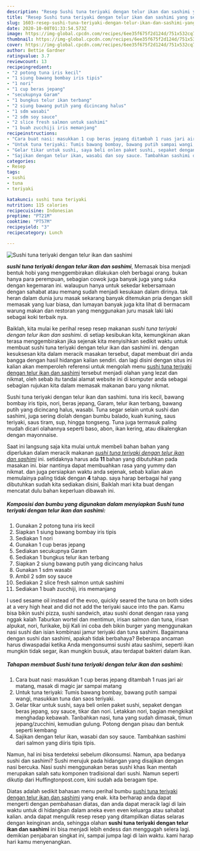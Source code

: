 ```yaml
---
description: "Resep Sushi tuna teriyaki dengan telur ikan dan sashimi yang sempurna"
title: "Resep Sushi tuna teriyaki dengan telur ikan dan sashimi yang sempurna"
slug: 1603-resep-sushi-tuna-teriyaki-dengan-telur-ikan-dan-sashimi-yang-sempurna
date: 2020-10-08T01:33:54.573Z
image: https://img-global.cpcdn.com/recipes/6ee35f675f2d124d/751x532cq70/sushi-tuna-teriyaki-dengan-telur-ikan-dan-sashimi-foto-resep-utama.jpg
thumbnail: https://img-global.cpcdn.com/recipes/6ee35f675f2d124d/751x532cq70/sushi-tuna-teriyaki-dengan-telur-ikan-dan-sashimi-foto-resep-utama.jpg
cover: https://img-global.cpcdn.com/recipes/6ee35f675f2d124d/751x532cq70/sushi-tuna-teriyaki-dengan-telur-ikan-dan-sashimi-foto-resep-utama.jpg
author: Bettie Gardner
ratingvalue: 3.7
reviewcount: 13
recipeingredient:
- "2 potong tuna iris kecil"
- "1 siung bawang bombay iris tipis"
- "1 nori"
- "1 cup beras jepang"
- "secukupnya Garam"
- "1 bungkus telur ikan terbang"
- "2 siung bawang putih yang dicincang halus"
- "1 sdm wasabi"
- "2 sdm soy sauce"
- "2 slice fresh salmon untuk sashimi"
- "1 buah zucchiji iris memanjang"
recipeinstructions:
- "Cara buat nasi: masukkan 1 cup beras jepang ditambah 1 ruas jari air matang, masak di magic jar sampai matang"
- "Untuk tuna teriyaki: Tumis bawang bombay, bawang putih sampai wangi, masukkan tuna dan saos teriyaki."
- "Gelar tikar untuk sushi, saya beli onlen paket sushi, sepaket dengan beras jepang, soy sauce, tikar dan nori. Letakkan nori, bagian mengkikat menghadap kebawah. Tanbahkan nasi, tuna yang sudah dimasak, timun jepang/zucchini, kemudian gulung. Potong dengan pisau dan bentuk seperti kembang"
- "Sajikan dengan telur ikan, wasabi dan soy sauce. Tambahkan sashimi dari salmon yang diiris tipis tipis."
categories:
- Resep
tags:
- sushi
- tuna
- teriyaki

katakunci: sushi tuna teriyaki 
nutrition: 115 calories
recipecuisine: Indonesian
preptime: "PT21M"
cooktime: "PT57M"
recipeyield: "3"
recipecategory: Lunch

---
```



![Sushi tuna teriyaki dengan telur ikan dan sashimi](https://img-global.cpcdn.com/recipes/6ee35f675f2d124d/751x532cq70/sushi-tuna-teriyaki-dengan-telur-ikan-dan-sashimi-foto-resep-utama.jpg)

<b><i>sushi tuna teriyaki dengan telur ikan dan sashimi</i></b>, Memasak bisa menjadi bentuk hobi yang menggembirakan dilakukan oleh berbagai orang. bukan hanya para perempuan, sebagian cowok juga banyak juga yang suka dengan kegemaran ini. walaupun hanya untuk sekedar kebersamaan dengan sahabat atau memang sudah menjadi kesukaan dalam dirinya. tak heran dalam dunia juru masak sekarang banyak ditemukan pria dengan skill memasak yang luar biasa, dan lumayan banyak juga kita lihat di bermacam warung makan dan restoran yang menggunakan juru masak laki laki sebagai koki terbaik nya.

Baiklah, kita mulai ke perihal resep resep makanan <i>sushi tuna teriyaki dengan telur ikan dan sashimi</i>. di setiap kesibukan kita, kemungkinan akan terasa menggembirakan jika sejenak kita menyisihkan sedikit waktu untuk membuat sushi tuna teriyaki dengan telur ikan dan sashimi ini. dengan kesuksesan kita dalam meracik masakan tersebut, dapat membuat diri anda bangga dengan hasil hidangan kalian sendiri. dan lagi disini dengan situs ini kalian akan memperoleh referensi untuk mengolah menu <u>sushi tuna teriyaki dengan telur ikan dan sashimi</u> tersebut menjadi olahan yang lezat dan nikmat, oleh sebab itu tandai alamat website ini di komputer anda sebagai sebagian rujukan kita dalam memasak makanan baru yang nikmat.

Sushi tuna teriyaki dengan telur ikan dan sashimi. tuna iris kecil, bawang bombay iris tipis, nori, beras jepang, Garam, telur ikan terbang, bawang putih yang dicincang halus, wasabi. Tuna segar selain untuk sushi dan sashimi, juga sering diolah dengan bumbu balado, kuah kuning, saus teriyaki, saus tiram, sup, hingga tongseng. Tuna juga termasuk paling mudah dicari olahannya seperti baso, abon, ikan kering, atau dikalengkan dengan mayonnaise.


Saat ini langsung saja kita mulai untuk membeli bahan bahan yang diperlukan dalam meracik makanan <u><i>sushi tuna teriyaki dengan telur ikan dan sashimi</i></u> ini. setidaknya harus ada <b>11</b> bahan yang dibutuhkan pada masakan ini. biar nantinya dapat membuahkan rasa yang yummy dan nikmat. dan juga persiapkan waktu anda sejenak, sebab kalian akan memulainya paling tidak dengan <b>4</b> tahap. saya harap berbagai hal yang dibutuhkan sudah kita sediakan disini, Baiklah mari kita buat dengan mencatat dulu bahan keperluan dibawah ini.

<!--inarticleads1-->

##### Komposisi dan bumbu yang digunakan dalam menyiapkan Sushi tuna teriyaki dengan telur ikan dan sashimi:

1. Gunakan 2 potong tuna iris kecil
1. Siapkan 1 siung bawang bombay iris tipis
1. Sediakan 1 nori
1. Gunakan 1 cup beras jepang
1. Sediakan secukupnya Garam
1. Sediakan 1 bungkus telur ikan terbang
1. Siapkan 2 siung bawang putih yang dicincang halus
1. Gunakan 1 sdm wasabi
1. Ambil 2 sdm soy sauce
1. Sediakan 2 slice fresh salmon untuk sashimi
1. Sediakan 1 buah zucchiji, iris memanjang


I used sesame oil instead of the evoo, quickly seared the tuna on both sides at a very high heat and did not add the teriyaki sauce into the pan. Kamu bisa bikin sushi pizza, sushi sandwich, atau sushi donat dengan rasa yang nggak kalah Taburkan wortel dan mentimun, irisan salmon dan tuna, irisan alpukat, nori, furikake, biji Kali ini coba deh bikin burger yang menggunakan nasi sushi dan isian kombinasi jamur teriyaki dan tuna sashimi. Bagaimana dengan sushi dan sashimi, apakah tidak berbahaya? Beberapa ancaman harus diwaspadai ketika Anda mengonsumsi sushi atau sashimi, seperti ikan mungkin tidak segar, ikan mungkin busuk, atau terdapat bakteri dalam ikan. 

<!--inarticleads2-->

##### Tahapan membuat Sushi tuna teriyaki dengan telur ikan dan sashimi:

1. Cara buat nasi: masukkan 1 cup beras jepang ditambah 1 ruas jari air matang, masak di magic jar sampai matang
1. Untuk tuna teriyaki: Tumis bawang bombay, bawang putih sampai wangi, masukkan tuna dan saos teriyaki.
1. Gelar tikar untuk sushi, saya beli onlen paket sushi, sepaket dengan beras jepang, soy sauce, tikar dan nori. Letakkan nori, bagian mengkikat menghadap kebawah. Tanbahkan nasi, tuna yang sudah dimasak, timun jepang/zucchini, kemudian gulung. Potong dengan pisau dan bentuk seperti kembang
1. Sajikan dengan telur ikan, wasabi dan soy sauce. Tambahkan sashimi dari salmon yang diiris tipis tipis.


Namun, hal ini bisa terdeteksi sebelum dikonsumsi. Namun, apa bedanya sushi dan sashimi? Sushi merujuk pada hidangan yang disajikan dengan nasi bercuka. Nasi sushi menggunakan beras sushi khas Ikan mentah merupakan salah satu komponen tradisional dari sushi. Namun seperti dikutip dari Huffingtonpost.com, kini sudah ada beragam tipe. 

Diatas adalah sedikit bahasan menu perihal bumbu <u>sushi tuna teriyaki dengan telur ikan dan sashimi</u> yang enak. kita berharap anda dapat mengerti dengan pembahasan diatas, dan anda dapat meracik lagi di lain waktu untuk di hidangkan dalam aneka even even keluarga atau sahabat kalian. anda dapat mengulik resep resep yang ditampilkan diatas selaras dengan keinginan anda, sehingga olahan <b>sushi tuna teriyaki dengan telur ikan dan sashimi</b> ini bisa menjadi lebih endess dan menggugah selera lagi. demikian penjabaran singkat ini, sampai jumpa lagi di lain waktu. kami harap hari kamu menyenangkan.
